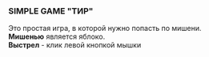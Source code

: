 ### SIMPLE GAME "ТИР"
Это простая игра, в которой нужно попасть по мишени.<br/>
**Мишенью** является яблоко. <br/>**Выстрел** - клик левой кнопкой мышки 
